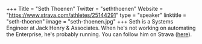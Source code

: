 +++
Title = "Seth Thoenen"
Twitter = "seththoenen"
Website = "https://www.strava.com/athletes/25144291"
type = "speaker"
linktitle = "seth-thoenen"
image = "seth-thoenen.jpg"
+++
Seth is a Systems Engineer at Jack Henry & Associates. When he's not working on automating the Enterprise, he's probably running. You can follow him on Strava ([here](https://www.strava.com/athletes/25144291)).
